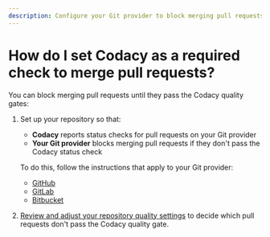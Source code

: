```yaml
---
description: Configure your Git provider to block merging pull requests until they pass the Codacy analysis.
---
```


# How do I set Codacy as a required check to merge pull requests?

You can block merging pull requests until they pass the Codacy quality gates:

1.  Set up your repository so that:
    
    -   **Codacy** reports status checks for pull requests on your Git provider
    -   **Your Git provider** blocks merging pull requests if they don't pass the Codacy status check

    To do this, follow the instructions that apply to your Git provider:

    -   [GitHub](../../repositories-configure/integrations/github-integration.md#configuring-the-github-integration)
    -   [GitLab](../../repositories-configure/integrations/gitlab-integration.md#configuring-the-gitlab-integration)
    -   [Bitbucket](../../repositories-configure/integrations/bitbucket-integration.md#configuring-the-bitbucket-integration)

2.  [Review and adjust your repository quality settings](../../repositories-configure/adjusting-quality-settings.md) to decide which pull requests don't pass the Codacy quality gate.
